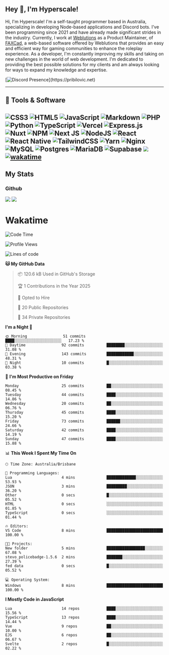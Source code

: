 ## Hey 👋, I'm Hyperscale!

Hi, I'm Hyperscale! I'm a self-taught programmer based in Australia, specializing in developing Node-based applications and Discord bots. I've been programming since 2021 and have already made significant strides in the industry. Currently, I work at [Weblutions](https://weblutions.com) as a Product Maintainer, of [FAXCad](https://weblutions.com/store/faxcad), a web-based software offered by Weblutions that provides an easy and efficient way for gaming communities to enhance the roleplay experience. As a developer, I'm constantly improving my skills and taking on new challenges in the world of web development. I'm dedicated to providing the best possible solutions for my clients and am always looking for ways to expand my knowledge and expertise.

[![Discord Presence](https://lanyard.cnrad.dev/api/906061699562475581?=idleMessage=:Just%Chillin%With%My%Kangaroo!)](https://pribilovic.net)

<p align="center">
<a href="https://github.com/Hyperscale1">
</a>
</p>

---
## 🔧 Tools & Software

![CSS3](https://img.shields.io/badge/css3-%231572B6.svg?style=for-the-badge&logo=css3&logoColor=white) ![HTML5](https://img.shields.io/badge/html5-%23E34F26.svg?style=for-the-badge&logo=html5&logoColor=white) ![JavaScript](https://img.shields.io/badge/javascript-%23323330.svg?style=for-the-badge&logo=javascript&logoColor=%23F7DF1E)  ![Markdown](https://img.shields.io/badge/markdown-%23000000.svg?style=for-the-badge&logo=markdown&logoColor=white) ![PHP](https://img.shields.io/badge/php-%23777BB4.svg?style=for-the-badge&logo=php&logoColor=white) ![Python](https://img.shields.io/badge/python-3670A0?style=for-the-badge&logo=python&logoColor=ffdd54) ![TypeScript](https://img.shields.io/badge/typescript-%23007ACC.svg?style=for-the-badge&logo=typescript&logoColor=white) ![Vercel](https://img.shields.io/badge/vercel-%23000000.svg?style=for-the-badge&logo=vercel&logoColor=white) ![Express.js](https://img.shields.io/badge/express.js-%23404d59.svg?style=for-the-badge&logo=express&logoColor=%2361DAFB) ![Nuxt](https://img.shields.io/badge/Nuxt-%23404d59.svg?style=for-the-badge&logo=nuxtdotjs&logoColor=%02dc82)  ![NPM](https://img.shields.io/badge/NPM-%23000000.svg?style=for-the-badge&logo=npm&logoColor=white) ![Next JS](https://img.shields.io/badge/Next-black?style=for-the-badge&logo=next.js&logoColor=white) ![NodeJS](https://img.shields.io/badge/node.js-6DA55F?style=for-the-badge&logo=node.js&logoColor=white) ![React](https://img.shields.io/badge/react-%2320232a.svg?style=for-the-badge&logo=react&logoColor=%2361DAFB) ![React Native](https://img.shields.io/badge/react_native-%2320232a.svg?style=for-the-badge&logo=react&logoColor=%2361DAFB) ![TailwindCSS](https://img.shields.io/badge/tailwindcss-%2338B2AC.svg?style=for-the-badge&logo=tailwind-css&logoColor=white) ![Yarn](https://img.shields.io/badge/yarn-%232C8EBB.svg?style=for-the-badge&logo=yarn&logoColor=white) ![Nginx](https://img.shields.io/badge/nginx-%23009639.svg?style=for-the-badge&logo=nginx&logoColor=white) ![MySQL](https://img.shields.io/badge/mysql-%2300f.svg?style=for-the-badge&logo=mysql&logoColor=white) ![Postgres](https://img.shields.io/badge/postgres-%23316192.svg?style=for-the-badge&logo=postgresql&logoColor=white) ![MariaDB](https://img.shields.io/badge/mariadb-%23316192.svg?style=for-the-badge&logo=mariadb&logoColor=white) ![Supabase](https://img.shields.io/badge/Supabase-3ECF8E?style=for-the-badge&logo=supabase&logoColor=white) ![](https://img.shields.io/badge/Ubuntu-E95420?style=for-the-badge&logo=ubuntu&logoColor=white) [![wakatime](https://wakatime.com/badge/user/6e098b16-30e8-493e-bf77-598fafbb912d.svg?style=for-the-badge)](https://wakatime.com/@6e098b16-30e8-493e-bf77-598fafbb912d) 
---
## My Stats

### Github
![](https://github-readme-stats.vercel.app/api?username=Hyperscale1&theme=blue-green)
![](https://github-readme-stats.vercel.app/api/top-langs/?username=Hyperscale1&theme=blue-green)

# Wakatime
<!--START_SECTION:waka-->
![Code Time](http://img.shields.io/badge/Code%20Time-893%20hrs%2018%20mins-blue)

![Profile Views](http://img.shields.io/badge/Profile%20Views-0-blue)

![Lines of code](https://img.shields.io/badge/From%20Hello%20World%20I%27ve%20Written-560.7%20thousand%20lines%20of%20code-blue)

**🐱 My GitHub Data** 

> 📦 120.6 kB Used in GitHub's Storage 
 > 
> 🏆 1 Contributions in the Year 2025
 > 
> 💼 Opted to Hire
 > 
> 📜 20 Public Repositories 
 > 
> 🔑 34 Private Repositories 
 > 
**I'm a Night 🦉** 

```text
🌞 Morning                51 commits          ████░░░░░░░░░░░░░░░░░░░░░   17.23 % 
🌆 Daytime                92 commits          ████████░░░░░░░░░░░░░░░░░   31.08 % 
🌃 Evening                143 commits         ████████████░░░░░░░░░░░░░   48.31 % 
🌙 Night                  10 commits          █░░░░░░░░░░░░░░░░░░░░░░░░   03.38 % 
```
📅 **I'm Most Productive on Friday** 

```text
Monday                   25 commits          ██░░░░░░░░░░░░░░░░░░░░░░░   08.45 % 
Tuesday                  44 commits          ████░░░░░░░░░░░░░░░░░░░░░   14.86 % 
Wednesday                20 commits          ██░░░░░░░░░░░░░░░░░░░░░░░   06.76 % 
Thursday                 45 commits          ████░░░░░░░░░░░░░░░░░░░░░   15.20 % 
Friday                   73 commits          ██████░░░░░░░░░░░░░░░░░░░   24.66 % 
Saturday                 42 commits          ████░░░░░░░░░░░░░░░░░░░░░   14.19 % 
Sunday                   47 commits          ████░░░░░░░░░░░░░░░░░░░░░   15.88 % 
```


📊 **This Week I Spent My Time On** 

```text
🕑︎ Time Zone: Australia/Brisbane

💬 Programming Languages: 
Lua                      4 mins              █████████████░░░░░░░░░░░░   53.93 % 
JSON                     3 mins              █████████░░░░░░░░░░░░░░░░   36.20 % 
Other                    0 secs              █░░░░░░░░░░░░░░░░░░░░░░░░   05.52 % 
HTML                     0 secs              ░░░░░░░░░░░░░░░░░░░░░░░░░   01.85 % 
TypeScript               0 secs              ░░░░░░░░░░░░░░░░░░░░░░░░░   01.44 % 

🔥 Editors: 
VS Code                  8 mins              █████████████████████████   100.00 % 

🐱‍💻 Projects: 
New folder               5 mins              █████████████████░░░░░░░░   67.08 % 
stevo_policebadge-1.5.6  2 mins              ███████░░░░░░░░░░░░░░░░░░   27.39 % 
fed data                 0 secs              █░░░░░░░░░░░░░░░░░░░░░░░░   05.52 % 

💻 Operating System: 
Windows                  8 mins              █████████████████████████   100.00 % 
```

**I Mostly Code in JavaScript** 

```text
Lua                      14 repos            ████░░░░░░░░░░░░░░░░░░░░░   15.56 % 
TypeScript               13 repos            ████░░░░░░░░░░░░░░░░░░░░░   14.44 % 
Vue                      9 repos             ██░░░░░░░░░░░░░░░░░░░░░░░   10.00 % 
EJS                      6 repos             ██░░░░░░░░░░░░░░░░░░░░░░░   06.67 % 
Svelte                   2 repos             █░░░░░░░░░░░░░░░░░░░░░░░░   02.22 % 
```




<!--END_SECTION:waka-->
